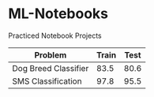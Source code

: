 # ML-Notebooks


Practiced Notebook Projects


| Problem                 |  Train    |  Test   |
|-------------------------|-----------|---------|
| Dog Breed Classifier    |  83.5     |  80.6   |
| SMS Classification      |  97.8     |  95.5   |
